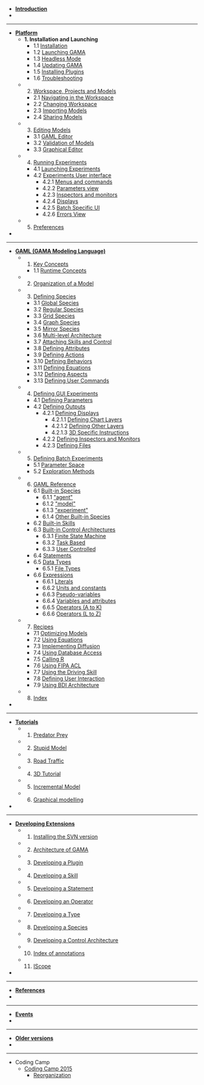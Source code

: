   * **[Introduction](G__Overview)**
  * 
---

  * **[Platform](G__Platform)**
    * **1. Installation and Launching**
      * 1.1 [Installation](G__Installation)
      * 1.2 [Launching GAMA](G__Launching)
      * 1.3 [Headless Mode](G__Headless)
      * 1.4 [Updating GAMA](G__Updating)
      * 1.5 [Installing Plugins](G__InstallingPlugins)
      * 1.6 [Troubleshooting](G__Troubleshooting)
    * 2. [Workspace, Projects and Models](G__Workspace)
      * 2.1 [Navigating in the Workspace](G__NavigatingWorkspace)
      * 2.2 [Changing Workspace](G__ChangingWorkspace)
      * 2.3 [Importing Models](G__ImportingModels)
      * 2.4 [Sharing Models](G__SharingModels)
    * 3. [Editing Models](G__EditingModels)
      * 3.1 [GAML Editor](G__GamlEditor)
      * 3.2 [Validation of Models](G__ValidationOfModels)
      * 3.3 [Graphical Editor](G__GraphicalEditor)
    * 4. [Running Experiments](G__RunningExperiments)
      * 4.1 [Launching Experiments](G__LaunchingExperiments)
      * 4.2 [Experiments User interface](G__ExperimentsUserInterface)
        * 4.2.1 [Menus and commands](G__MenusAndCommands)
        * 4.2.2 [Parameters view](G__ParametersView)
        * 4.2.3 [Inspectors and monitors](G__InspectorsAndMonitors)
        * 4.2.4 [Displays](G__Displays)
        * 4.2.5 [Batch Specific UI](G__BatchSpecific)
        * 4.2.6 [Errors View](G__ErrorsView)
    * 5. [Preferences](G__Preferences)
  * 
---

  * **[GAML (GAMA Modeling Language)](G__GamlLanguage)**
    * 1. [Key Concepts](G__KeyConcepts)
      * 1.1 [Runtime Concepts](G__RuntimeConcepts)
    * 2. [Organization of a Model](G__OrganizationModel)
    * 3. [Defining Species](G__DefiningSpecies)
      * 3.1 [Global Species](G__GlobalSpecies)
      * 3.2 [Regular Species](G__RegularSpecies)
      * 3.3 [Grid Species](G__GridSpecies)
      * 3.4 [Graph Species](G__GraphSpecies)
      * 3.5 [Mirror Species](G__MirrorSpecies)
      * 3.6 [Multi-level Architecture](G__MultiLevel)
      * 3.7 [Attaching Skills and Control](G__SkillsAndControl)
      * 3.8 [Defining Attributes](G__DefiningAttributes)
      * 3.9 [Defining Actions](G__DefiningActions)
      * 3.10 [Defining Behaviors](G__DefiningBehaviors)
      * 3.11 [Defining Equations](G__DefiningEquations)
      * 3.12 [Defining Aspects](G__DefiningAspects)
      * 3.13 [Defining User Commands](G__DefiningUserCommands)
    * 4. [Defining GUI Experiments](G__DefiningExperiments)
      * 4.1 [Defining Parameters](G__DefiningParameters)
      * 4.2 [Defining Outputs](G__DefiningOutputs)
        * 4.2.1 [Defining Displays](G__DefiningDisplays)
          * 4.2.1.1 [Defining Chart Layers](G__DefiningChartLayers)
          * 4.2.1.2 [Defining Other Layers](G__DefiningOtherLayers)
          * 4.2.1.3 [3D Specific Instructions](G__3DSpecificInstructions)
        * 4.2.2 [Defining Inspectors and Monitors](G__DefiningMonitorsAndInspectors)
        * 4.2.3 [Defining Files](G__DefiningFiles)
    * 5. [Defining Batch Experiments](G__BatchExperiments)
      * 5.1 [Parameter Space](G__ParameterSpace)
      * 5.2 [Exploration Methods](G__ExplorationMethods)
    * 6. [GAML Reference](G__GamlReference)
      * 6.1 [Built-in Species](G__BuiltInSpecies)
        * 6.1.1 ["agent"](G__AgentBuiltInSpecies)
        * 6.1.2 ["model"](G__ModelBuiltInSpecies)
        * 6.1.3 ["experiment"](G__ExperimentBuiltInSpecies)
        * 6.1.4 [Other Built-in Species](G__OtherBuiltInSpecies)
      * 6.2 [Built-in Skills](G__BuiltInSkills)
      * 6.3 [Built-in Control Architectures](G__BuiltInControlArchitectures)
        * 6.3.1 [Finite State Machine](G__FiniteStateMachine)
        * 6.3.2 [Task Based](G__TaskBased)
        * 6.3.3 [User Controlled](G__UserControlled)
      * 6.4 [Statements](G__Statements)
      * 6.5 [Data Types](G__DataTypes)
        * 6.5.1 [File Types](G__FileTypes)
      * 6.6 [Expressions](G__Expressions)
        * 6.6.1 [Literals](G__Literals)
        * 6.6.2 [Units and constants](G__UnitsAndConstants)
        * 6.6.3 [Pseudo-variables](G__PseudoVariables)
        * 6.6.4 [Variables and attributes](G__VariablesAndAttributes)
        * 6.6.5 [Operators (A to K)](G__OperatorsAK)
        * 6.6.6 [Operators (L to Z)](G__OperatorsLZ)
    * 7. [Recipes](G__Recipes)
      * 7.1 [Optimizing Models](G__OptimizingModels)
      * 7.2 [Using Equations](G__UsingEquations)
      * 7.3 [Implementing Diffusion](G__Diffusion)
      * 7.4 [Using Database Access](G__UsingDatabase)
      * 7.5 [Calling R](G__CallingR)
      * 7.6 [Using FIPA ACL](G__UsingFIPAACL)
      * 7.7 [Using the Driving Skill](G__UsingDringSkill)
      * 7.8 [Defining User Interaction](G__DefininUserInteraction)
      * 7.9 [Using BDI Architecture](G__UsingBDI)
    * 8. [Index](G__Index)
  * 
---

  * **[Tutorials](G__Tutorials)**
    * 1. [Predator Prey](Tutorial__PredatorPreyTutorial)
    * 2. [Stupid Model](Tutorial__StupidModelTutorial)
    * 3. [Road Traffic](Tutorial__RoadTrafficTutorial)
    * 4. [3D Tutorial](Tutorial__ThreeDTutorial)
    * 5. [Incremental Model](Tutorial__IncrementalTutorial)
    * 6. [Graphical modelling](Tutorial__GraphicModelling)
  * 
---

  * **[Developing Extensions](G__DevelopingExtensions)**
    * 1. [Installing the SVN version](G__InstallingSvnVersion)
    * 2. [Architecture of GAMA](G__GamaArchitecture)
    * 3. [Developing a Plugin](G__DevelopingPlugins)
    * 4. [Developing a Skill](G__DevelopingSkills)
    * 5. [Developing a Statement](G__DevelopingStatements)
    * 6. [Developing an Operator](G__DevelopingOperators)
    * 7. [Developing a Type](G__DevelopingTypes)
    * 8. [Developing a Species](G__DevelopingSpecies)
    * 9. [Developing a Control Architecture](G__DevelopingControlArchitectures)
    * 10. [Index of annotations](G__DevelopingIndexAnnotations)
    * 11. [IScope](G__DevelopingIScope)
  * 
---

  * **[References](G__References)**
  * 
---

  * **[Events](G__Events)**
  * 
---

  * **[Older versions](G__OlderVersions)**
  * 
---

  * Coding Camp
    * [Coding Camp 2015](CodingCamp2015)
      * [Reorganization](Reorganization)